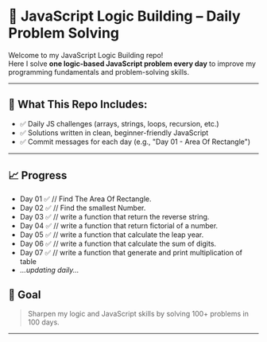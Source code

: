 # 🧠 JavaScript Logic Building – Daily Problem Solving

Welcome to my JavaScript Logic Building repo!  
Here I solve **one logic-based JavaScript problem every day** to improve my programming fundamentals and problem-solving skills.

---

## 📅 What This Repo Includes:

- ✅ Daily JS challenges (arrays, strings, loops, recursion, etc.)
- ✅ Solutions written in clean, beginner-friendly JavaScript
- ✅ Commit messages for each day (e.g., "Day 01 - Area Of Rectangle")

---

## 📈 Progress

- Day 01 ✅ // Find The Area Of Rectangle.
- Day 02 ✅ // Find the smallest Number.
- Day 03 ✅ // write a function that return the reverse string.
- Day 04 ✅ // write a function that return fictorial of a number.
- Day 05 ✅ // write a function that calculate the leap year.
- Day 06 ✅ // write a function that calculate the sum of digits.
- Day 07 ✅ // write a function that generate and print multiplication of table
- _...updating daily..._

## 🚀 Goal

> Sharpen my logic and JavaScript skills by solving 100+ problems in 100 days.

---
